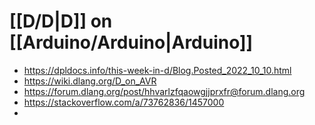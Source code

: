# [[D/D|D]] on [[Arduino/Arduino|Arduino]]

- https://dpldocs.info/this-week-in-d/Blog.Posted_2022_10_10.html
- https://wiki.dlang.org/D_on_AVR
- https://forum.dlang.org/post/hhvarlzfqaowgjjprxfr@forum.dlang.org
- https://stackoverflow.com/a/73762836/1457000
- 